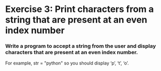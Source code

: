 # Exercise 3: Print characters from a string that are present at an even index number #
### Write a program to accept a string from the user and display characters that are present at an even index number. ###

For example, str = "python" so you should display ‘p’, ‘t’, ‘o’.